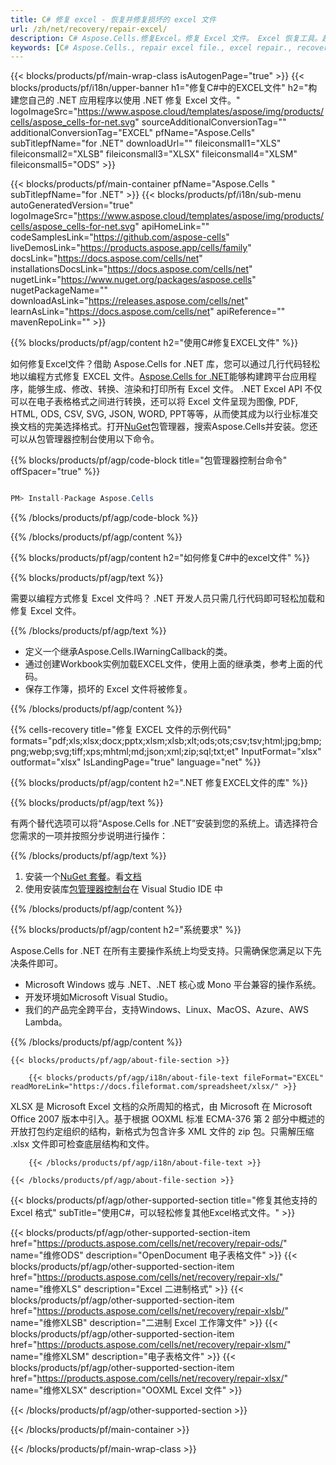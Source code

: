 ```yaml
---
title: C# 修复 excel - 恢复并修复损坏的 excel 文件
url: /zh/net/recovery/repair-excel/ 
description: C# Aspose.Cells.修复Excel。修复 Excel 文件。 Excel 恢复工具。超越腐败。恢复Excel数据。 Excel文件恢复。恢复损坏的 Excel 文件。
keywords: [C# Aspose.Cells., repair excel file., excel repair., recover corrupted excel file., repair corrupted excel., recover excel., fix excel file., excel corruption., restore excel data., excel file recovery., recover corrupted excel file.]
---
```

{{< blocks/products/pf/main-wrap-class isAutogenPage="true" >}}
{{< blocks/products/pf/i18n/upper-banner h1="修复C#中的EXCEL文件" h2="构建您自己的 .NET 应用程序以使用 .NET 修复 Excel 文件。" logoImageSrc="https://www.aspose.cloud/templates/aspose/img/products/cells/aspose_cells-for-net.svg" sourceAdditionalConversionTag="" additionalConversionTag="EXCEL" pfName="Aspose.Cells" subTitlepfName="for .NET" downloadUrl="" fileiconsmall1="XLS" fileiconsmall2="XLSB" fileiconsmall3="XLSX" fileiconsmall4="XLSM" fileiconsmall5="ODS" >}}

{{< blocks/products/pf/main-container pfName="Aspose.Cells " subTitlepfName="for .NET" >}}
{{< blocks/products/pf/i18n/sub-menu autoGeneratedVersion="true" logoImageSrc="https://www.aspose.cloud/templates/aspose/img/products/cells/aspose_cells-for-net.svg" apiHomeLink="" codeSamplesLink="https://github.com/aspose-cells" liveDemosLink="https://products.aspose.app/cells/family" docsLink="https://docs.aspose.com/cells/net" installationsDocsLink="https://docs.aspose.com/cells/net" nugetLink="https://www.nuget.org/packages/aspose.cells" nugetPackageName="" downloadAsLink="https://releases.aspose.com/cells/net" learnAsLink="https://docs.aspose.com/cells/net" apiReference="" mavenRepoLink="" >}}

{{% blocks/products/pf/agp/content h2="使用C#修复EXCEL文件" %}}

如何修复Excel文件？借助 Aspose.Cells for .NET 库，您可以通过几行代码轻松地以编程方式修复 EXCEL 文件。[Aspose.Cells for .NET](https://products.aspose.com/cells/net)能够构建跨平台应用程序，能够生成、修改、转换、渲染和打印所有 Excel 文件。 .NET Excel API 不仅可以在电子表格格式之间进行转换，还可以将 Excel 文件呈现为图像, PDF, HTML, ODS, CSV, SVG, JSON, WORD, PPT等等，从而使其成为以行业标准交换文档的完美选择格式。打开[NuGet](https://www.nuget.org/packages/aspose.cells)包管理器，搜索Aspose.Cells并安装。您还可以从包管理器控制台使用以下命令。

{{% blocks/products/pf/agp/code-block title="包管理器控制台命令" offSpacer="true" %}}

```cs

PM> Install-Package Aspose.Cells

```

{{% /blocks/products/pf/agp/code-block %}}

{{% /blocks/products/pf/agp/content %}}


{{% blocks/products/pf/agp/content h2="如何修复C#中的excel文件" %}}

{{% blocks/products/pf/agp/text %}}

需要以编程方式修复 Excel 文件吗？ .NET 开发人员只需几行代码即可轻松加载和修复 Excel 文件。

{{% /blocks/products/pf/agp/text %}}

+ 定义一个继承Aspose.Cells.IWarningCallback的类。
+ 通过创建Workbook实例加载EXCEL文件，使用上面的继承类，参考上面的代码。
+ 保存工作簿，损坏的 Excel 文件将被修复。

{{% /blocks/products/pf/agp/content %}}

{{% cells-recovery title="修复 EXCEL 文件的示例代码" formats="pdf;xls;xlsx;docx;pptx;xlsm;xlsb;xlt;ods;ots;csv;tsv;html;jpg;bmp;png;webp;svg;tiff;xps;mhtml;md;json;xml;zip;sql;txt;et" InputFormat="xlsx" outformat="xlsx" IsLandingPage="true" language="net" %}}    
    
{{% blocks/products/pf/agp/content h2=".NET 修复EXCEL文件的库" %}}

{{% blocks/products/pf/agp/text %}}

有两个替代选项可以将“Aspose.Cells for .NET”安装到您的系统上。请选择符合您需求的一项并按照分步说明进行操作：

{{% /blocks/products/pf/agp/text %}}

1. 安装一个[NuGet 套餐](https://www.nuget.org/packages/Aspose.Cells/)。看[文档](https://docs.aspose.com/cells/net/installation/#install-asposecells-for-net-through-nuget)
1. 使用安装库[包管理器控制台](https://docs.aspose.com/cells/net/installation/#install-asposecells-using-the-package-manager-console)在 Visual Studio IDE 中


{{% /blocks/products/pf/agp/content %}}

{{% blocks/products/pf/agp/content h2="系统要求" %}}

Aspose.Cells for .NET 在所有主要操作系统上均受支持。只需确保您满足以下先决条件即可。
 
- Microsoft Windows 或与 .NET、.NET 核心或 Mono 平台兼容的操作系统。
- 开发环境如Microsoft Visual Studio。
- 我们的产品完全跨平台，支持Windows、Linux、MacOS、Azure、AWS Lambda。

{{% /blocks/products/pf/agp/content %}}

<!-- aboutfile Starts -->

    {{< blocks/products/pf/agp/about-file-section >}}

        {{< blocks/products/pf/agp/i18n/about-file-text fileFormat="EXCEL" readMoreLink="https://docs.fileformat.com/spreadsheet/xlsx/" >}}
XLSX 是 Microsoft Excel 文档的众所周知的格式，由 Microsoft 在 Microsoft Office 2007 版本中引入。基于根据 OOXML 标准 ECMA-376 第 2 部分中概述的开放打包约定组织的结构，新格式为包含许多 XML 文件的 zip 包。只需解压缩 .xlsx 文件即可检查底层结构和文件。

        {{< /blocks/products/pf/agp/i18n/about-file-text >}}

    {{< /blocks/products/pf/agp/about-file-section >}}

<!-- aboutfile Ends -->

{{< blocks/products/pf/agp/other-supported-section title="修复其他支持的 Excel 格式" subTitle="使用C#，可以轻松修复其他Excel格式文件。" >}}

{{< blocks/products/pf/agp/other-supported-section-item href="https://products.aspose.com/cells/net/recovery/repair-ods/" name="维修ODS" description="OpenDocument 电子表格文件" >}}
{{< blocks/products/pf/agp/other-supported-section-item href="https://products.aspose.com/cells/net/recovery/repair-xls/" name="维修XLS" description="Excel 二进制格式" >}}
{{< blocks/products/pf/agp/other-supported-section-item href="https://products.aspose.com/cells/net/recovery/repair-xlsb/" name="维修XLSB" description="二进制 Excel 工作簿文件" >}}
{{< blocks/products/pf/agp/other-supported-section-item href="https://products.aspose.com/cells/net/recovery/repair-xlsm/" name="维修XLSM" description="电子表格文件" >}}
{{< blocks/products/pf/agp/other-supported-section-item href="https://products.aspose.com/cells/net/recovery/repair-xlsx/" name="维修XLSX" description="OOXML Excel 文件" >}}

{{< /blocks/products/pf/agp/other-supported-section >}}

{{< /blocks/products/pf/main-container >}}
    
{{< /blocks/products/pf/main-wrap-class >}}
